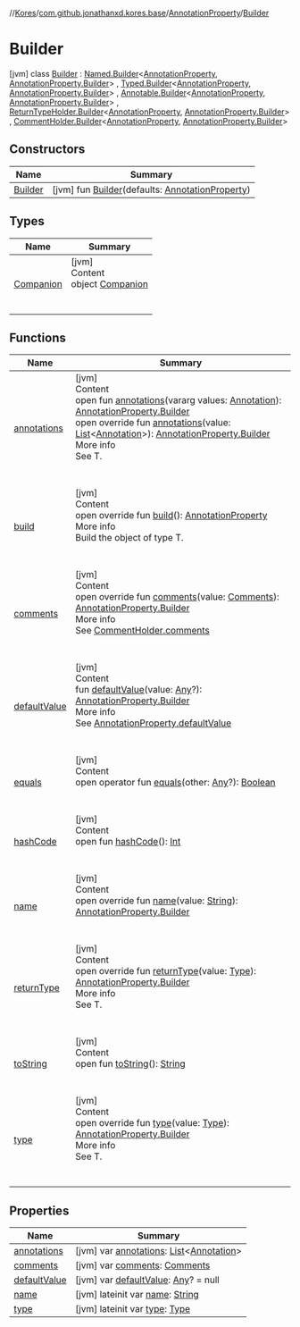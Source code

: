 //[Kores](../../../index.md)/[com.github.jonathanxd.kores.base](../../index.md)/[AnnotationProperty](../index.md)/[Builder](index.md)



# Builder  
 [jvm] class [Builder](index.md) : [Named.Builder](../../-named/-builder/index.md)<[AnnotationProperty](../index.md), [AnnotationProperty.Builder](index.md)> , [Typed.Builder](../../-typed/-builder/index.md)<[AnnotationProperty](../index.md), [AnnotationProperty.Builder](index.md)> , [Annotable.Builder](../../-annotable/-builder/index.md)<[AnnotationProperty](../index.md), [AnnotationProperty.Builder](index.md)> , [ReturnTypeHolder.Builder](../../-return-type-holder/-builder/index.md)<[AnnotationProperty](../index.md), [AnnotationProperty.Builder](index.md)> , [CommentHolder.Builder](../../../com.github.jonathanxd.kores.base.comment/-comment-holder/-builder/index.md)<[AnnotationProperty](../index.md), [AnnotationProperty.Builder](index.md)>    


## Constructors  
  
|  Name|  Summary| 
|---|---|
| <a name="com.github.jonathanxd.kores.base/AnnotationProperty.Builder/Builder/#com.github.jonathanxd.kores.base.AnnotationProperty/PointingToDeclaration/"></a>[Builder](-builder.md)| <a name="com.github.jonathanxd.kores.base/AnnotationProperty.Builder/Builder/#com.github.jonathanxd.kores.base.AnnotationProperty/PointingToDeclaration/"></a> [jvm] fun [Builder](-builder.md)(defaults: [AnnotationProperty](../index.md))   <br>


## Types  
  
|  Name|  Summary| 
|---|---|
| <a name="com.github.jonathanxd.kores.base/AnnotationProperty.Builder.Companion///PointingToDeclaration/"></a>[Companion](-companion/index.md)| <a name="com.github.jonathanxd.kores.base/AnnotationProperty.Builder.Companion///PointingToDeclaration/"></a>[jvm]  <br>Content  <br>object [Companion](-companion/index.md)  <br><br><br>


## Functions  
  
|  Name|  Summary| 
|---|---|
| <a name="com.github.jonathanxd.kores.base/Annotable.Builder/annotations/#kotlin.Array[com.github.jonathanxd.kores.base.Annotation]/PointingToDeclaration/"></a>[annotations](../../-annotable/-builder/annotations.md)| <a name="com.github.jonathanxd.kores.base/Annotable.Builder/annotations/#kotlin.Array[com.github.jonathanxd.kores.base.Annotation]/PointingToDeclaration/"></a>[jvm]  <br>Content  <br>open fun [annotations](../../-annotable/-builder/annotations.md)(vararg values: [Annotation](../../-annotation/index.md)): [AnnotationProperty.Builder](index.md)  <br>open override fun [annotations](annotations.md)(value: [List](https://kotlinlang.org/api/latest/jvm/stdlib/kotlin.collections/-list/index.html)<[Annotation](../../-annotation/index.md)>): [AnnotationProperty.Builder](index.md)  <br>More info  <br>See T.  <br><br><br>
| <a name="com.github.jonathanxd.kores.base/AnnotationProperty.Builder/build/#/PointingToDeclaration/"></a>[build](build.md)| <a name="com.github.jonathanxd.kores.base/AnnotationProperty.Builder/build/#/PointingToDeclaration/"></a>[jvm]  <br>Content  <br>open override fun [build](build.md)(): [AnnotationProperty](../index.md)  <br>More info  <br>Build the object of type T.  <br><br><br>
| <a name="com.github.jonathanxd.kores.base/AnnotationProperty.Builder/comments/#com.github.jonathanxd.kores.base.comment.Comments/PointingToDeclaration/"></a>[comments](comments.md)| <a name="com.github.jonathanxd.kores.base/AnnotationProperty.Builder/comments/#com.github.jonathanxd.kores.base.comment.Comments/PointingToDeclaration/"></a>[jvm]  <br>Content  <br>open override fun [comments](comments.md)(value: [Comments](../../../com.github.jonathanxd.kores.base.comment/-comments/index.md)): [AnnotationProperty.Builder](index.md)  <br>More info  <br>See [CommentHolder.comments](../../../com.github.jonathanxd.kores.base.comment/-comment-holder/comments.md)  <br><br><br>
| <a name="com.github.jonathanxd.kores.base/AnnotationProperty.Builder/defaultValue/#kotlin.Any?/PointingToDeclaration/"></a>[defaultValue](default-value.md)| <a name="com.github.jonathanxd.kores.base/AnnotationProperty.Builder/defaultValue/#kotlin.Any?/PointingToDeclaration/"></a>[jvm]  <br>Content  <br>fun [defaultValue](default-value.md)(value: [Any](https://kotlinlang.org/api/latest/jvm/stdlib/kotlin/-any/index.html)?): [AnnotationProperty.Builder](index.md)  <br>More info  <br>See [AnnotationProperty.defaultValue](../default-value.md)  <br><br><br>
| <a name="kotlin/Any/equals/#kotlin.Any?/PointingToDeclaration/"></a>[equals](../../../com.github.jonathanxd.kores.util/-simple-resolver/index.md#%5Bkotlin%2FAny%2Fequals%2F%23kotlin.Any%3F%2FPointingToDeclaration%2F%5D%2FFunctions%2F-1211764316)| <a name="kotlin/Any/equals/#kotlin.Any?/PointingToDeclaration/"></a>[jvm]  <br>Content  <br>open operator fun [equals](../../../com.github.jonathanxd.kores.util/-simple-resolver/index.md#%5Bkotlin%2FAny%2Fequals%2F%23kotlin.Any%3F%2FPointingToDeclaration%2F%5D%2FFunctions%2F-1211764316)(other: [Any](https://kotlinlang.org/api/latest/jvm/stdlib/kotlin/-any/index.html)?): [Boolean](https://kotlinlang.org/api/latest/jvm/stdlib/kotlin/-boolean/index.html)  <br><br><br>
| <a name="kotlin/Any/hashCode/#/PointingToDeclaration/"></a>[hashCode](../../../com.github.jonathanxd.kores.util/-simple-resolver/index.md#%5Bkotlin%2FAny%2FhashCode%2F%23%2FPointingToDeclaration%2F%5D%2FFunctions%2F-1211764316)| <a name="kotlin/Any/hashCode/#/PointingToDeclaration/"></a>[jvm]  <br>Content  <br>open fun [hashCode](../../../com.github.jonathanxd.kores.util/-simple-resolver/index.md#%5Bkotlin%2FAny%2FhashCode%2F%23%2FPointingToDeclaration%2F%5D%2FFunctions%2F-1211764316)(): [Int](https://kotlinlang.org/api/latest/jvm/stdlib/kotlin/-int/index.html)  <br><br><br>
| <a name="com.github.jonathanxd.kores.base/AnnotationProperty.Builder/name/#kotlin.String/PointingToDeclaration/"></a>[name](name.md)| <a name="com.github.jonathanxd.kores.base/AnnotationProperty.Builder/name/#kotlin.String/PointingToDeclaration/"></a>[jvm]  <br>Content  <br>open override fun [name](name.md)(value: [String](https://kotlinlang.org/api/latest/jvm/stdlib/kotlin/-string/index.html)): [AnnotationProperty.Builder](index.md)  <br><br><br>
| <a name="com.github.jonathanxd.kores.base/AnnotationProperty.Builder/returnType/#java.lang.reflect.Type/PointingToDeclaration/"></a>[returnType](return-type.md)| <a name="com.github.jonathanxd.kores.base/AnnotationProperty.Builder/returnType/#java.lang.reflect.Type/PointingToDeclaration/"></a>[jvm]  <br>Content  <br>open override fun [returnType](return-type.md)(value: [Type](https://docs.oracle.com/javase/8/docs/api/java/lang/reflect/Type.html)): [AnnotationProperty.Builder](index.md)  <br>More info  <br>See T.  <br><br><br>
| <a name="kotlin/Any/toString/#/PointingToDeclaration/"></a>[toString](../../../com.github.jonathanxd.kores.util/-simple-resolver/index.md#%5Bkotlin%2FAny%2FtoString%2F%23%2FPointingToDeclaration%2F%5D%2FFunctions%2F-1211764316)| <a name="kotlin/Any/toString/#/PointingToDeclaration/"></a>[jvm]  <br>Content  <br>open fun [toString](../../../com.github.jonathanxd.kores.util/-simple-resolver/index.md#%5Bkotlin%2FAny%2FtoString%2F%23%2FPointingToDeclaration%2F%5D%2FFunctions%2F-1211764316)(): [String](https://kotlinlang.org/api/latest/jvm/stdlib/kotlin/-string/index.html)  <br><br><br>
| <a name="com.github.jonathanxd.kores.base/AnnotationProperty.Builder/type/#java.lang.reflect.Type/PointingToDeclaration/"></a>[type](type.md)| <a name="com.github.jonathanxd.kores.base/AnnotationProperty.Builder/type/#java.lang.reflect.Type/PointingToDeclaration/"></a>[jvm]  <br>Content  <br>open override fun [type](type.md)(value: [Type](https://docs.oracle.com/javase/8/docs/api/java/lang/reflect/Type.html)): [AnnotationProperty.Builder](index.md)  <br>More info  <br>See T.  <br><br><br>


## Properties  
  
|  Name|  Summary| 
|---|---|
| <a name="com.github.jonathanxd.kores.base/AnnotationProperty.Builder/annotations/#/PointingToDeclaration/"></a>[annotations](annotations.md)| <a name="com.github.jonathanxd.kores.base/AnnotationProperty.Builder/annotations/#/PointingToDeclaration/"></a> [jvm] var [annotations](annotations.md): [List](https://kotlinlang.org/api/latest/jvm/stdlib/kotlin.collections/-list/index.html)<[Annotation](../../-annotation/index.md)>   <br>
| <a name="com.github.jonathanxd.kores.base/AnnotationProperty.Builder/comments/#/PointingToDeclaration/"></a>[comments](comments.md)| <a name="com.github.jonathanxd.kores.base/AnnotationProperty.Builder/comments/#/PointingToDeclaration/"></a> [jvm] var [comments](comments.md): [Comments](../../../com.github.jonathanxd.kores.base.comment/-comments/index.md)   <br>
| <a name="com.github.jonathanxd.kores.base/AnnotationProperty.Builder/defaultValue/#/PointingToDeclaration/"></a>[defaultValue](default-value.md)| <a name="com.github.jonathanxd.kores.base/AnnotationProperty.Builder/defaultValue/#/PointingToDeclaration/"></a> [jvm] var [defaultValue](default-value.md): [Any](https://kotlinlang.org/api/latest/jvm/stdlib/kotlin/-any/index.html)? = null   <br>
| <a name="com.github.jonathanxd.kores.base/AnnotationProperty.Builder/name/#/PointingToDeclaration/"></a>[name](name.md)| <a name="com.github.jonathanxd.kores.base/AnnotationProperty.Builder/name/#/PointingToDeclaration/"></a> [jvm] lateinit var [name](name.md): [String](https://kotlinlang.org/api/latest/jvm/stdlib/kotlin/-string/index.html)   <br>
| <a name="com.github.jonathanxd.kores.base/AnnotationProperty.Builder/type/#/PointingToDeclaration/"></a>[type](type.md)| <a name="com.github.jonathanxd.kores.base/AnnotationProperty.Builder/type/#/PointingToDeclaration/"></a> [jvm] lateinit var [type](type.md): [Type](https://docs.oracle.com/javase/8/docs/api/java/lang/reflect/Type.html)   <br>

